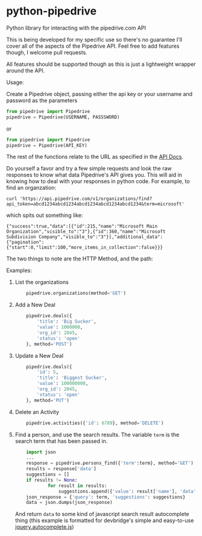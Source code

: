 python-pipedrive
================

Python library for interacting with the pipedrive.com API


This is being developed for my specific use so there's no guarantee I'll cover all of the aspects of the Pipedrive API. Feel free to add features though, I welcome pull requests.

All features should be supported though as this is just a lightweight wrapper around the API.


Usage:

Create a Pipedrive object, passing either the api key or your username and password as the parameters

```python
from pipedrive import Pipedrive
pipedrive = Pipedrive(USERNAME, PASSSWORD)
```

or

```python
from pipedrive import Pipedrive
pipedrive = Pipedrive(API_KEY)
```

The rest of the functions relate to the URL as specified in the [API Docs](https://developers.pipedrive.com/v1).

Do yourself a favor and try a few simple requests and look the raw responses to know what data Pipedrive's API gives you. This will aid in knowing how to deal with your responses in python code. For example, to find an organzation:

    
    curl 'https://api.pipedrive.com/v1/organizations/find?api_token=abcd1234abcd1234abcd1234abcd1234abcd1234&term=microsoft'

which spits out something like:

    {"success":true,"data":[{"id":215,"name":"Microsoft Main Organization","visible_to":"3"},{"id":360,"name":"Microsoft Subdivision Company","visible_to":"3"}],"additional_data":{"pagination":{"start":0,"limit":100,"more_items_in_collection":false}}}


The two things to note are the HTTP Method, and the path:

Examples:

1.  List the organizations
    ```python
        pipedrive.organizations(method='GET')
    ```

2.  Add a New Deal
    ```python
        pipedrive.deals({
        	'title': 'Big Sucker',
        	'value': 1000000,
        	'org_id': 2045,
        	'status': 'open'
       	}, method='POST')
    ```

3.  Update a New Deal
    ```python
        pipedrive.deals({
        	'id': 5,
        	'title': 'Biggest Sucker',
        	'value': 100000000,
        	'org_id': 2045,
        	'status': 'open'
       	}, method='PUT')
    ```

4.  Delete an Activity
    ```python
        pipedrive.activities({'id': 6789}, method='DELETE')
    ```

5.  Find a person, and use the search results. The variable ```term``` is the search term that has been passed in.
    ```python
        import json
        ...
        response = pipedrive.persons_find({'term':term}, method='GET')
        results = response['data']
        suggestions = []
        if results != None:
                for result in results:
                    suggestions.append({'value': result['name'], 'data': result})
        json_response = {'query': term, 'suggestions': suggestions}
        data = json.dumps(json_response)

    ```
    And return ```data``` to some kind of javascript search result autocomplete thing (this example is formatted for devbridge's simple and easy-to-use [jquery.autocomplete.js](https://github.com/devbridge/jQuery-Autocomplete))